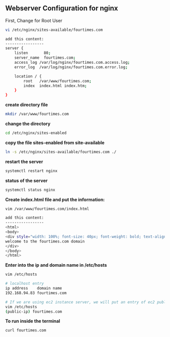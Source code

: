 ## Webserver Configuration for nginx
First, Change for Root User
```bash
vi /etc/nginx/sites-available/fourtimes.com

add this content:
-----------------
server {
    listen       80;
    server_name  fourtimes.com;
    access_log /var/log/nginx/fourtimes.com.access.log;
    error_log  /var/log/nginx/fourtimes.com.error.log;

    location / {
        root   /var/www/fourtimes.com;
        index  index.html index.htm;
    }
}
```

**create directory file**

```bash
mkdir /var/www/fourtimes.com
```

**change the directory**

```bash
cd /etc/nginx/sites-enabled
```
**copy the file sites-enabled from site-available**
```bash
ln -s /etc/nginx/sites-available/fourtimes.com ./
```

**restart the server**

```bash
systemctl restart nginx
```
**status of the server**
```bash
systemctl status nginx
```
**Create index.html file and put the information:**
```bash
vim /var/www/fourtimes.com/index.html

add this content:
-----------------
<html>
<body>
<div style="width: 100%; font-size: 40px; font-weight: bold; text-align: center;">
welcome to the fourtimes.com domain
</div>
</body>
</html>
```
**Enter into the ip and domain name in /etc/hosts**
```bash
vim /etc/hosts

# localhost entry
ip address    domain name
192.168.94.83 fourtimes.com

# If we are using ec2 instance server, we will put an entry of ec2 public IP on localhost (our laptop).
vim /etc/hosts
(public-ip) fourtimes.com
```
**To run inside the terminal**
```bash
curl fourtimes.com
```
